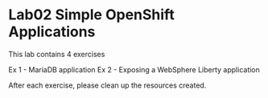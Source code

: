 # Lab02 Simple OpenShift Applications

This lab contains 4 exercises

Ex 1 - MariaDB application
Ex 2 - Exposing a WebSphere Liberty application

After each exercise, please clean up the resources created.